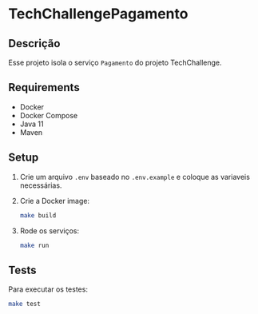 
# TechChallengePagamento

## Descrição 
Esse projeto isola o serviço `Pagamento` do projeto TechChallenge.

## Requirements
- Docker
- Docker Compose
- Java 11
- Maven

## Setup

1. Crie um arquivo `.env` baseado no `.env.example` e coloque as variaveis necessárias.

2. Crie a Docker image:
    ```sh
    make build
    ```

3. Rode os serviços:
    ```sh
    make run
    ```

## Tests
Para executar os testes:
```sh
make test
```
